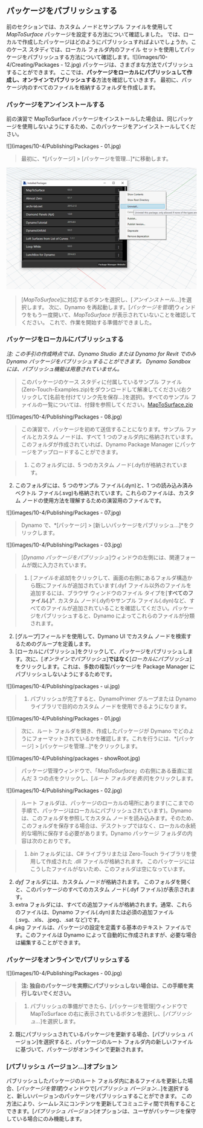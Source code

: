 

## パッケージをパブリッシュする

前のセクションでは、カスタム ノードとサンプル ファイルを使用して *MapToSurface* パッケージを設定する方法について確認しました。 では、ローカルで作成したパッケージはどのようにパブリッシュすればよいでしょうか。このケース スタディでは、ローカル フォルダ内のファイル セットを使用してパッケージをパブリッシュする方法について確認します。![](images/10-4/Creating/Packages - 12.jpg) パッケージは、さまざまな方法でパブリッシュすることができます。 ここでは、**パッケージをローカルにパブリッシュして作成し、オンラインでパブリッシュする**方法を確認していきます。 最初に、パッケージ内のすべてのファイルを格納するフォルダを作成します。

### パッケージをアンインストールする

前の演習で MapToSurface パッケージをインストールした場合は、同じパッケージを使用しないようにするため、このパッケージをアンインストールしてください。

![](images/10-4/Publishing/Packages - 01.jpg)

> 最初に、*[パッケージ] > [パッケージを管理...]*に移動します。

![](images/10-4/Publishing/uninstall.jpg)

> [*MapToSurface*]に対応するボタンを選択し、[*アンインストール...*]を選択します。 次に、Dynamo を再起動します。[*パッケージを管理*]ウィンドウをもう一度開いて、*MapToSurface* が表示されていないことを確認してください。 これで、作業を開始する準備ができました。

### パッケージをローカルにパブリッシュする

*注: この手引の作成時点では、Dynamo Studio または Dynamo for Revit でのみ Dynamo パッケージをパブリッシュすることができます。 Dynamo Sandbox には、パブリッシュ機能は用意されていません。*

> このパッケージのケース スタディに付属しているサンプル ファイル(Zero-Touch-Examples.zip)をダウンロードして解凍してください(右クリックして[名前を付けてリンク先を保存...]を選択)。すべてのサンプル ファイルの一覧については、付録を参照してください。[MapToSurface.zip](datasets/10-4/MapToSurface.zip)

![](images/10-4/Publishing/Packages - 08.jpg)

> この演習で、パッケージを初めて送信することになります。サンプル ファイルとカスタム ノードは、すべて 1 つのフォルダ内に格納されています。このフォルダが作成されていれば、Dynamo Package Manager にパッケージをアップロードすることができます。

> 1. このフォルダには、5 つのカスタム ノード(.dyf)が格納されています。
2. このフォルダには、5 つのサンプル ファイル(.dyn)と、1 つの読み込み済みベクトル ファイル(.svg)も格納されています。これらのファイルは、カスタム ノードの使用方法を理解するための演習用のファイルです。

![](images/10-4/Publishing/Packages - 07.jpg)

> Dynamo で、*[パッケージ] > [新しいパッケージをパブリッシュ...]*をクリックします。

![](images/10-4/Publishing/Packages - 03.jpg)

> [*Dynamo パッケージをパブリッシュ*]ウィンドウの左側には、関連フォームが既に入力されています。

> 1. [*ファイルを追加*]をクリックして、画面の右側にあるフォルダ構造から既にファイルが追加されています(.dyf ファイル以外のファイルを追加するには、ブラウザ ウィンドウのファイル タイプを[**すべてのファイル(*.*)"**. カスタム ノード(.dyf)やサンプル ファイル(.dyn)など、すべてのファイルが追加されていることを確認してください。パッケージをパブリッシュすると、Dynamo によってこれらのファイルが分類されます。
2. [グループ]フィールドを使用して、Dymano UI でカスタム ノードを検索するためのグループを定義します。
3. [ローカルにパブリッシュ]をクリックして、パッケージをパブリッシュします。次に、[*オンラインでパブリッシュ*]**ではなく**[*ローカルにパブリッシュ*]をクリックします。これは、多数の複製パッケージを Package Manager にパブリッシュしないようにするためです。

![](images/10-4/Publishing/packages - ui.jpg)

> 1. パブリッシュが完了すると、DynamoPrimer グループまたは Dynamo ライブラリで目的のカスタム ノードを使用できるようになります。

![](images/10-4/Publishing/Packages - 01.jpg)

> 次に、ルート フォルダを開き、作成したパッケージが Dymano でどのようにフォーマットされているかを確認します。これを行うには、*[パッケージ] > [パッケージを管理...]*をクリックします。

![](images/10-4/Publishing/packages - showRoot.jpg)

> パッケージ管理ウィンドウで、「*MapToSurface*」の右側にある垂直に並んだ 3 つの点をクリックし、[*ルート フォルダを表示*]をクリックします。

![](images/10-4/Publishing/Packages - 02.jpg)

> ルート フォルダは、パッケージのローカルの場所にあります(ここまでの手順で、パッケージはローカルにパブリッシュされています)。Dynamo は、このフォルダを参照してカスタム ノードを読み込みます。そのため、このフォルダを保存する場合は、デスクトップではなく、ローカルの永続的な場所に保存する必要があります。Dynamo パッケージ フォルダの内容は次のとおりです。

> 1. *bin* フォルダには、C# ライブラリまたは Zero-Touch ライブラリを使用して作成された .dll ファイルが格納されます。 このパッケージにはこうしたファイルがないため、このフォルダは空になっています。
2. *dyf* フォルダには、カスタム ノードが格納されます。 このフォルダを開くと、このパッケージのすべてのカスタム ノード(.dyf ファイル)が表示されます。
3. extra フォルダには、すべての追加ファイルが格納されます。通常、これらのファイルは、Dynamo ファイル(.dyn)または必須の追加ファイル(.svg、.xls、.jpeg、.sat など)です。
4. pkg ファイルは、パッケージの設定を定義する基本のテキスト ファイルです。このファイルは Dynamo によって自動的に作成されますが、必要な場合は編集することができます。

### パッケージをオンラインでパブリッシュする

![](images/10-4/Publishing/Packages - 00.jpg)

> **注: 独自のパッケージを実際にパブリッシュしない場合は、この手順を実行しないでください。**

> 1. パブリッシュの準備ができたら、[パッケージを管理]ウィンドウで MapToSurface の右に表示されているボタンを選択し、[*パブリッシュ...*]を選択します。
2. 既にパブリッシュされているパッケージを更新する場合、[パブリッシュ バージョン]を選択すると、パッケージのルート フォルダ内の新しいファイルに基づいて、パッケージがオンラインで更新されます。

### [パブリッシュ バージョン...]オプション

パブリッシュしたパッケージのルート フォルダ内にあるファイルを更新した場合、[*パッケージを管理*]ウィンドウで[*パブリッシュ バージョン...*]を選択すると、新しいバージョンのパッケージをパブリッシュすることができます。 この方法により、シームレスにコンテンツを更新してコミュニティ間で共有することできます。[*パブリッシュ バージョン*]オプションは、ユーザがパッケージを保守している場合にのみ機能します。

